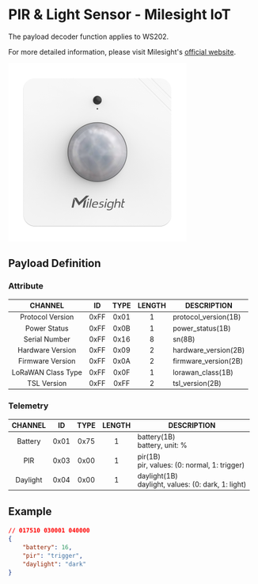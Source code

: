 # PIR & Light Sensor - Milesight IoT

The payload decoder function applies to WS202.

For more detailed information, please visit Milesight's [official website](https://www.milesight-iot.com).

![WS202](WS202.png)

## Payload Definition

### Attribute

|      CHANNEL       |  ID  | TYPE | LENGTH | DESCRIPTION          |
| :----------------: | :--: | :--: | :----: | -------------------- |
|  Protocol Version  | 0xFF | 0x01 |   1    | protocol_version(1B) |
|    Power Status    | 0xFF | 0x0B |   1    | power_status(1B)     |
|   Serial Number    | 0xFF | 0x16 |   8    | sn(8B)               |
|  Hardware Version  | 0xFF | 0x09 |   2    | hardware_version(2B) |
|  Firmware Version  | 0xFF | 0x0A |   2    | firmware_version(2B) |
| LoRaWAN Class Type | 0xFF | 0x0F |   1    | lorawan_class(1B)    |
|    TSL Version     | 0xFF | 0xFF |   2    | tsl_version(2B)      |

### Telemetry

| CHANNEL  |  ID  | TYPE | LENGTH | DESCRIPTION                                             |
| :------: | :--: | :--: | :----: | ------------------------------------------------------- |
| Battery  | 0x01 | 0x75 |   1    | battery(1B)<br />battery, unit: %                       |
|   PIR    | 0x03 | 0x00 |   1    | pir(1B)<br />pir, values: (0: normal, 1: trigger)       |
| Daylight | 0x04 | 0x00 |   1    | daylight(1B)<br />daylight, values: (0: dark, 1: light) |

## Example

```json
// 017510 030001 040000
{
    "battery": 16,
    "pir": "trigger",
    "daylight": "dark"
}
```
